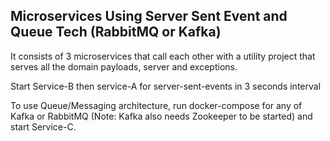 ## Microservices Using Server Sent Event and Queue Tech (RabbitMQ or Kafka)

It consists of 3 microservices that call each other with a utility project that serves all the domain payloads, server and exceptions.

Start Service-B then service-A for server-sent-events in 3 seconds interval

To use Queue/Messaging architecture, run docker-compose for any of Kafka or RabbitMQ 
(Note: Kafka also needs Zookeeper to be started) and start Service-C.
